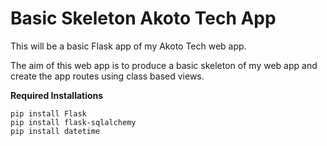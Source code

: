 # Basic Skeleton Akoto Tech App #

This will be a basic Flask app of my Akoto Tech web app.

The aim of this web app is to produce a basic skeleton of my web app and create the app routes using class based views.

**Required Installations**
```
pip install Flask
pip install flask-sqlalchemy
pip install datetime
```
